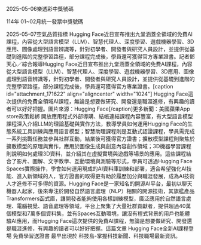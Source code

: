 
2025-05-06樂透彩中獎號碼

                                
114年 01~02月統一發票中獎號碼
                             
2025-05-07空氣品質指標
                              Hugging Face近日宣布推出九堂涵蓋全領域的免費AI課程，內容從大型語言模型（LLM）、智慧代理人、深度學習、遊戲機器學習、3D應用、圖像處理到語音辨識等，針對初學者、開發者與研究人員設計，並提供從基礎到進階的完整學習路徑，部分課程完成後，學員還可獲得官方專業證書。記者鄧天心／綜合報導Hugging Face近日宣布推出九堂涵蓋全領域的免費AI課程，內容從大型語言模型（LLM）、智慧代理人、深度學習、遊戲機器學習、3D應用、圖像處理到語音辨識等，針對初學者、開發者與研究人員設計，並提供從基礎到進階的完整學習路徑，部分課程完成後，學員還可獲得官方專業證書。[caption id="attachment_171622" align="aligncenter" width="1024"] Hugging Face這次提供的免費全領域AI課程，無論是想要做研究、開發還是職涯進修，有興趣的讀者可以好好把握。圖片來源：Hugging Face[/caption]更多新聞：美國蘋果App store政策鬆綁 開放應用程式外部導購、結帳連結課程內容豐富，有大型語言模型課程深入介紹LLM的理論基礎與實作方法，教導學員如何運用Hugging Face的生態系統工具訓練與應用語言模型；智慧助理課程則是互動式認證課程，學員需完成一系列挑戰任務並參與社群互動，結業後可獲得官方證書；擴散模型課程則聚焦於擴散模型的原理與實作，應用於圖像生成與創意內容創作領域；3D機器學習課程則說明如何處理3D資料，並介紹其在虛擬實境與遊戲等場景的應用。這些課程結合了影片、圖解、文字教學、互動環境與測驗等形式，學員可透過Hugging Face Spaces實際操作，學會如何運用現成的AI資料庫訓練和部署，適合希望強化AI技能、進入新領域的人，官方證書的取得更有助於履歷加分與職涯發展，成為AI技術人才進修不可多得的資源。Hugging Face是一家知名的開源AI平台，最初以聊天機器人起家，後來專注於開發自然語言處理（NLP）相關的開源技術，其旗艦產品Transformers函式庫，讓開發者能夠使用各樣訓練模型，廣泛應用於自然語言處理、電腦視覺、語音處理等領域，平台上聚集了大量社群貢獻者，提供超過40萬個模型和7萬多個資料集，並有Spaces互動環境，讓沒有程式背景的用戶也能體驗AI應用，而Hugging Face這次提供的免費AI課程，無論是想要做研究、開發還是職涯進修，有興趣的讀者可以好好把握。這篇文章 Hugging Face全新AI課程登場 免費學習送證書 最早出現於 科技島-掌握科技新聞、科技職場最新資訊。